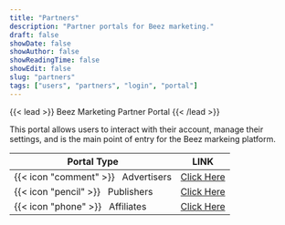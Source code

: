 ```yaml
---
title: "Partners"
description: "Partner portals for Beez marketing."
draft: false
showDate: false
showAuthor: false
showReadingTime: false
showEdit: false
slug: "partners"
tags: ["users", "partners", "login", "portal"]
---
```


{{< lead >}}
Beez Marketing Partner Portal
{{< /lead >}}

This portal allows users to interact with their account, manage their settings, and is the main point of entry for the Beez markeing platform.

| Portal Type                                |  LINK                               |
| ------------------------------------------ | ----------------------------------- |
| {{< icon "comment" >}} &nbsp; Advertisers  | [Click Here](/partners/advertisers) | 
| {{< icon "pencil" >}} &nbsp; Publishers    | [Click Here](/partners/publishers)  |
| {{< icon "phone" >}} &nbsp; Affiliates     | [Click Here](/partners/affiliates)  |

